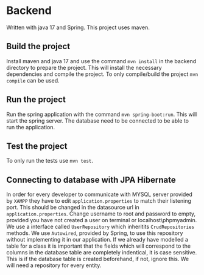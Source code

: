 # Backend

Written with java 17 and Spring. This project uses maven.

## Build the project
Install maven and java 17 and use the command `mvn install` in the backend directory to prepare the project. This will install the necessary dependencies and compile the project. To only compile/build the project `mvn compile` can be used.

## Run the project
Run the spring application with the command `mvn spring-boot:run`. This will start the spring server. The database need to be connected to be able to run the application.

## Test the project
To only run the tests use `mvn test`.

## Connecting to database with JPA Hibernate
In order for every developer to communicate with MYSQL server provided by `XAMPP` they have to
edit `application.properties` to match their listening port. This should be changed in the datasource url in `application.properties`. Change username to root and password to empty, provided you have not created a user on terminal or localhost\phpmyadmin\. We use a interface called `UserRepository` which inheritits `CrudRepositories` methods. We use `Autowired`, provided by Spring, to use this repository without implementing it in our application. If we already have modelled a table for a class it is important that the fields which will correspond to the columns in the database table are completely indentical, it is case sensitive. This is if the database table is created beforehand, if not, ignore this. We will need a repository for every entity. 
